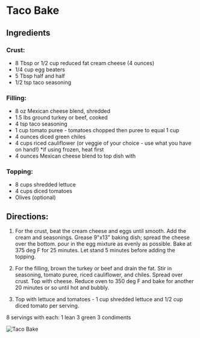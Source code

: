 # Taco Bake

## Ingredients
### Crust:
* 8 Tbsp or 1/2 cup reduced fat cream cheese (4 ounces)
* 1/4 cup egg beaters
* 5 Tbsp half and half
* 1/2 tsp taco seasoning

### Filling:
* 8 oz Mexican cheese blend, shredded
* 1.5 lbs ground turkey or beef, cooked
* 4 tsp taco seasoning
* 1 cup tomato puree - tomatoes chopped then puree to equal 1 cup
* 4 ounces diced green chiles
* 4 cups riced cauliflower (or veggie of your choice - use what you have on hand!) *if using frozen, heat first
* 4 ounces Mexican cheese blend to top dish with 

### Topping: 
* 8 cups shredded lettuce
* 4 cups diced tomatoes
* Olives (optional)

## Directions:
1. For the crust, beat the cream cheese and eggs until smooth. Add the cream and seasonings. Grease 9"x13" baking dish; spread the cheese over the bottom. pour in the egg mixture as evenly as possible. Bake at 375 deg F for 25 minutes. Let stand 5 minutes before adding the topping.

1. For the filling, brown the turkey or beef and drain the fat. Stir in seasoning, tomato puree, riced cauliflower, and chiles. Spread over crust. Top with cheese. Reduce oven to 350 deg F and bake for another 20 minutes or so until hot and bubbly.

1. Top with lettuce and tomatoes - 1 cup shredded lettuce and 1/2 cup diced tomato per serving. 

8 servings with each:
1 lean
3 green
3 condiments

![Taco Bake](images/Taco%20Bake.png)

